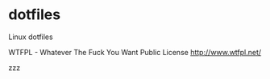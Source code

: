 # dotfiles
Linux dotfiles

WTFPL - Whatever The Fuck You Want Public License
http://www.wtfpl.net/

zzz
